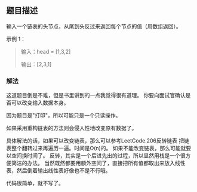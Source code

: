 ## 题目描述
输入一个链表的头节点，从尾到头反过来返回每个节点的值（用数组返回）。

示例 1：
>
>输入：head = [1,3,2]
>
>输出：[2,3,1]

### 解法
这道题目倒是不难，但是书里讲到的一点我觉得很有道理。
你要向面试官确认是否可以改变输入数据本身。

因为题目是"打印"，所以可能只是一个只读操作。

如果采用重构链表的方法则会侵入性地改变原有数据了。

具体解法的话，如果可以改变链表，那么可以参考LeetCode.206反转链表
把链表整个翻转过来再遍历一遍。时间是O(n)的。
如果不能改变链表，那么可能就要以空间换时间了。
反转，其实是一个后进先出的过程，所以显然用栈是一个很方便简洁的办法。
当然既然都要用额外空间了，直接把所有值都取出来放入线性表，然后倒着输出线性表好像也不是不行哦。

代码很简单，就不写了。